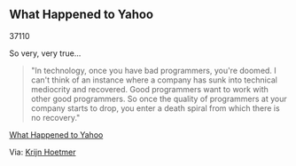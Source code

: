 <article><h2>What Happened to Yahoo</h2><time><span class="day">3</span><span class="month">7</span><span class="year">110</span></time><p>So very, very true...</p><blockquote><p>"In technology, once you have bad programmers, you're doomed. I can't think of an instance where a company has sunk into technical mediocrity and recovered. Good programmers want to work with other good programmers. So once the quality of programmers at your company starts to drop, you enter a death spiral from which there is no recovery."</p></blockquote><p><a href="http://www.paulgraham.com/yahoo.html">What Happened to Yahoo</a></p><p>Via: <a href="http://twitter.com/krijnhoetmer">Krijn Hoetmer</a></p></article>